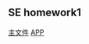 ## SE homework1
[主文件](https://github.com/gxherror/MutualHelpers/blob/main/app/src/main/java/top/xherror/mutualhelpers/MainActivity.kt)
[APP](https://github.com/gxherror/MutualHelpers/blob/main/app/release/app-release.apk)
